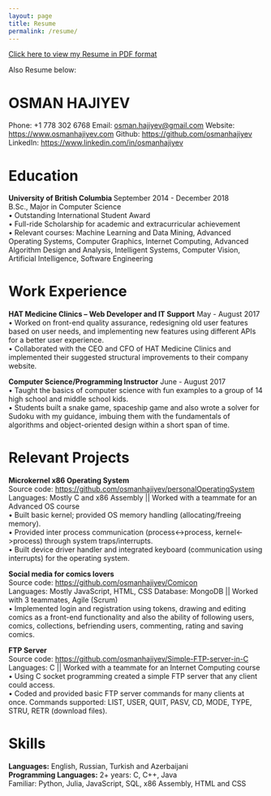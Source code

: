 ```yaml
---
layout: page
title: Resume
permalink: /resume/
---
```


<a href ="../websiteDocuments/Osman-Hajiyev-Resume.pdf">Click here to view my Resume in PDF format</a>

Also Resume below:

<h1>OSMAN HAJIYEV</h1>

Phone: +1 778 302 6768    Email: <a href="mailto:osman.hajiyev@gmail.com">osman.hajiyev@gmail.com</a>    Website: <a href="https://www.osmanhajiyev.com">https://www.osmanhajiyev.com</a>
Github: <a href="https://github.com/osmanhajiyev">https://github.com/osmanhajiyev</a>    LinkedIn: <a href="https://www.linkedin.com/in/osmanhajiyev">https://www.linkedin.com/in/osmanhajiyev</a>

<h1>Education</h1>                                                                                                                                
<b>University of British Columbia	</b>		                      	             September 2014 - December 2018<br />
B.Sc., Major in Computer Science<br />
•	Outstanding International Student Award<br />
•	Full-ride Scholarship for academic and extracurricular achievement<br />
•	Relevant courses: Machine Learning and Data Mining, Advanced Operating Systems, Computer Graphics, Internet Computing, Advanced Algorithm Design and Analysis, Intelligent Systems, Computer Vision, Artificial Intelligence, Software Engineering<br />

<h1>Work Experience</h1>
<b>HAT Medicine Clinics – Web Developer and IT Support</b>	                                      May - August 2017<br />
•	Worked on front-end quality assurance, redesigning old user features based on user needs, and implementing new features using different APIs for a better user experience.<br />
•	Collaborated with the CEO and CFO of HAT Medicine Clinics and implemented their suggested structural improvements to their company website.<br />

<b>Computer Science/Programming Instructor</b>		          			                         June - August 2017<br />
•	Taught the basics of computer science with fun examples to a group of 14 high school and middle school kids.<br />
•	Students built a snake game, spaceship game and also wrote a solver for Sudoku with my guidance, imbuing them with the fundamentals of algorithms and object-oriented design within a short span of time.<br />
 
<h1>Relevant Projects</h1>
<b>Microkernel x86 Operating System</b> <br />	                        				
Source code: <a href="https://github.com/osmanhajiyev/personalOperatingSystem">https://github.com/osmanhajiyev/personalOperatingSystem</a><br />
Languages: Mostly C and x86 Assembly || Worked with a teammate for an Advanced OS course<br />
•	Built basic kernel; provided OS memory handling (allocating/freeing memory).<br />
•	Provided inter process communication (process<->process, kernel<->process) through system traps/interrupts.<br />
•	Built device driver handler and integrated keyboard (communication using interrupts) for the operating system.<br />

<b>Social media for comics lovers</b>	       		                
Source code: <a href="https://github.com/osmanhajiyev/Comicon">https://github.com/osmanhajiyev/Comicon</a><br />
Languages: Mostly JavaScript, HTML, CSS Database: MongoDB || Worked with 3 teammates, Agile (Scrum) <br />
•	Implemented login and registration using tokens, drawing and editing comics as a front-end functionality and also the ability of following users, comics, collections, befriending users, commenting, rating and saving comics.<br />

<b>FTP Server</b>                    	       			<br />
Source code: <a href="https://github.com/osmanhajiyev/Simple-FTP-server-in-C">https://github.com/osmanhajiyev/Simple-FTP-server-in-C</a><br />
Languages: C || Worked with a teammate for an Internet Computing course<br />
•	Using C socket programming created a simple FTP server that any client could access.<br />
•	Coded and provided basic FTP server commands for many clients at once. Commands supported: LIST, USER, QUIT, PASV, CD, MODE, TYPE, STRU, RETR (download files).<br />

<h1>Skills</h1>
<b>Languages:</b> English, Russian, Turkish and Azerbaijani<br />
<b>Programming Languages:</b> 2+ years: C, C++, Java<br />
 Familiar: Python, Julia, JavaScript, SQL, x86 Assembly, HTML and CSS 
